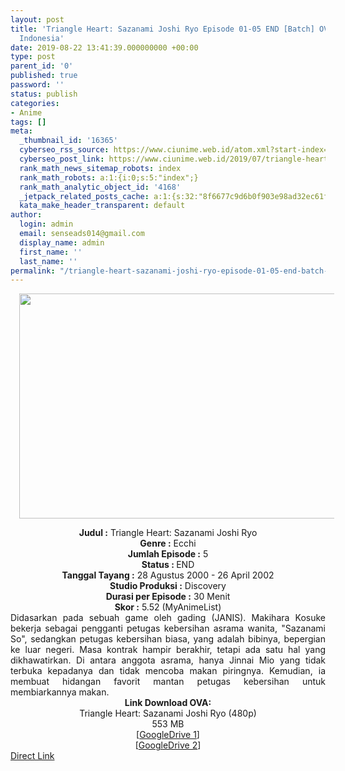 ```yaml
---
layout: post
title: 'Triangle Heart: Sazanami Joshi Ryo Episode 01-05 END [Batch] OVA Subtitle
  Indonesia'
date: 2019-08-22 13:41:39.000000000 +00:00
type: post
parent_id: '0'
published: true
password: ''
status: publish
categories:
- Anime
tags: []
meta:
  _thumbnail_id: '16365'
  cyberseo_rss_source: https://www.ciunime.web.id/atom.xml?start-index=3601&max-results=150
  cyberseo_post_link: https://www.ciunime.web.id/2019/07/triangle-heart-sazanami-joshi-ryo.html
  rank_math_news_sitemap_robots: index
  rank_math_robots: a:1:{i:0;s:5:"index";}
  rank_math_analytic_object_id: '4168'
  _jetpack_related_posts_cache: a:1:{s:32:"8f6677c9d6b0f903e98ad32ec61f8deb";a:2:{s:7:"expires";i:1658633395;s:7:"payload";a:3:{i:0;a:1:{s:2:"id";i:27526;}i:1;a:1:{s:2:"id";i:27540;}i:2;a:1:{s:2:"id";i:27538;}}}}
  kata_make_header_transparent: default
author:
  login: admin
  email: senseads014@gmail.com
  display_name: admin
  first_name: ''
  last_name: ''
permalink: "/triangle-heart-sazanami-joshi-ryo-episode-01-05-end-batch-ova-subtitle-indonesia/"
---
```

<div class="separator" style="clear: both; text-align: center;"><a href="https://1.bp.blogspot.com/-kvecFBTb00o/XTW2wGZxO3I/AAAAAAAAcYs/GOxuLQfVtZAHQJlBh_SvBQpoP4qeTrNcACLcBGAs/s1600/Triangle%2BHeart%2B-%2BSazanami%2BJoshi%2BRyo.jpg" imageanchor="1" style="margin-left: 1em; margin-right: 1em;"><img border="0" data-original-height="720" data-original-width="1280" height="360" src="{{ site.baseurl }}/assets/2019/08/Triangle%2BHeart%2B-%2BSazanami%2BJoshi%2BRyo.jpg" width="640" /></a></div>
<p>
<div style="text-align: center;"><b>Judul</b><b><b> </b>:</b> Triangle Heart: Sazanami Joshi Ryo</div>
<div style="text-align: center;"><b><b>Genre :</b></b> Ecchi</div>
<div style="text-align: center;"><b>Jumlah Episode :</b> 5<br /><b>Status :&nbsp;</b>END<br /><b>Tanggal Tayang :</b> 28 Agustus 2000 - 26 April 2002<br /><b>Studio Produksi :</b> Discovery<br /><b>Durasi per Episode :</b> 30 Menit</div>
<div style="text-align: center;"><b>Skor :</b> 5.52 (MyAnimeList)</div>
<div style="text-align: center;"></div>
<div style="text-align: justify;">Didasarkan pada sebuah game oleh gading (JANIS). Makihara Kosuke bekerja sebagai pengganti petugas kebersihan asrama wanita, "Sazanami So", sedangkan petugas kebersihan biasa, yang adalah bibinya, bepergian ke luar negeri. Masa kontrak hampir berakhir, tetapi ada satu hal yang dikhawatirkan. Di antara anggota asrama, hanya Jinnai Mio yang tidak terbuka kepadanya dan tidak mencoba makan piringnya. Kemudian, ia membuat hidangan favorit mantan petugas kebersihan untuk membiarkannya makan.</div>
<div style="text-align: justify;"></div>
<div style="text-align: justify;"></div>
<div style="text-align: center;"><b>Link Download OVA:</b></div>
<div style="text-align: center;">Triangle Heart: Sazanami Joshi Ryo (480p)</div>
<div style="text-align: center;">553 MB</div>
<div style="text-align: center;">[<a href="https://drive.google.com/file/d/1xQGwMH0cFQXCRKtxNOmH0i609SWUyGZZ/view" target="_blank" rel="noopener">GoogleDrive 1</a>]<br />[<a href="https://drive.google.com/file/d/1Qt9fzmLi1yCt1yZaFLj_Nd7836EZUOCI/view" target="_blank" rel="noopener">GoogleDrive 2</a>]</div>
<link rel="stylesheet" href="https://cdnjs.cloudflare.com/ajax/libs/font-awesome/4.7.0/css/font-awesome.min.css" />
<div class="divbtn"> <a href="https://handymansurrender.com/fihup8buzv?key=94550f7ce39444073321dde3b8782f97" class="btn"><i class="fa fa-download"></i> Direct Link</a> </div>
